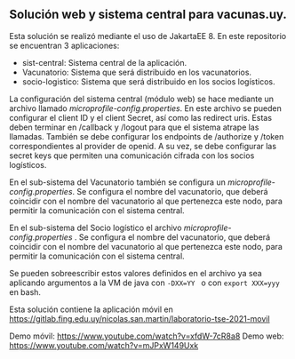## Solución web y sistema central para vacunas.uy.

Esta solución se realizó mediante el uso de JakartaEE 8.
En este repositorio se encuentran 3 aplicaciones:

 - sist-central: Sistema central de la aplicación.
 - Vacunatorio: Sistema que será distribuido en los vacunatorios.
 - socio-logistico: Sistema que será distribuido en los socios logísticos.

La configuración del sistema central (módulo web) se hace mediante un archivo llamado *microprofile-config.properties*.
En este archivo se pueden configurar el client ID y el client Secret, así como las redirect uris. Estas deben terminar en /callback y /logout para que el sistema atrape las llamadas. También se debe configurar los endpoints de /authorize y /token correspondientes al provider de openid. A su vez, se debe configurar las secret keys que permiten una comunicación cifrada con los socios logísticos.

En el sub-sistema del Vacunatorio también se configura un *microprofile-config.properties*. Se configura el nombre del vacunatorio, que deberá coincidir con el nombre del vacunatorio al que pertenezca este nodo, para permitir la comunicación con el sistema central. 

En el sub-sistema del Socio logístico el archivo *microprofile-config.properties* . Se configura el nombre del vacunatorio, que deberá coincidir con el nombre del vacunatorio al que pertenezca este nodo, para permitir la comunicación con el sistema central. 

Se pueden sobreescribir estos valores definidos en el archivo ya sea aplicando argumentos a la VM de java con `-DXX=YY ` o con `export XXX=yyy` en bash.

Esta solución contiene la aplicación móvil en https://gitlab.fing.edu.uy/nicolas.san.martin/laboratorio-tse-2021-movil

Demo móvil:  https://www.youtube.com/watch?v=xfdW-7cR8a8
Demo web: https://www.youtube.com/watch?v=mJPxW149Uxk